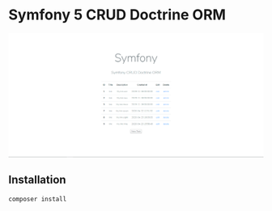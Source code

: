 # Symfony 5 CRUD Doctrine ORM 
![Screenshot](data_model.gif)

## Installation

```js
composer install
```
